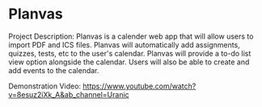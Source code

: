 # Planvas
Project Description:
Planvas is a calender web app that will allow users to import PDF and ICS files. Planvas will automatically add assignments, quizzes, tests, etc to the user's calendar. Planvas will provide a to-do list view option alongside the calendar. Users will also be able to create and add events to the calendar. 

Demonstration Video:
https://www.youtube.com/watch?v=8esuz2iXk_A&ab_channel=Uranic
